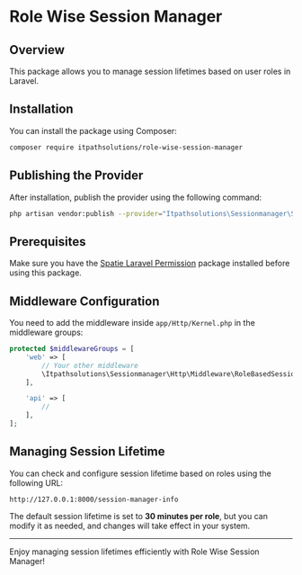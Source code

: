 # Role Wise Session Manager

## Overview
This package allows you to manage session lifetimes based on user roles in Laravel.

## Installation
You can install the package using Composer:

```sh
composer require itpathsolutions/role-wise-session-manager
```

## Publishing the Provider
After installation, publish the provider using the following command:

```sh
php artisan vendor:publish --provider="Itpathsolutions\Sessionmanager\SessionManagerServiceProvider"
```

## Prerequisites
Make sure you have the [Spatie Laravel Permission](https://github.com/spatie/laravel-permission) package installed before using this package.

## Middleware Configuration
You need to add the middleware inside `app/Http/Kernel.php` in the middleware groups:

```php
protected $middlewareGroups = [
    'web' => [
        // Your other middleware
        \Itpathsolutions\Sessionmanager\Http\Middleware\RoleBasedSessionMiddleware::class,
    ],

    'api' => [
        //
    ],
];
```

## Managing Session Lifetime
You can check and configure session lifetime based on roles using the following URL:

```
http://127.0.0.1:8000/session-manager-info
```

The default session lifetime is set to **30 minutes per role**, but you can modify it as needed, and changes will take effect in your system.

---

Enjoy managing session lifetimes efficiently with Role Wise Session Manager!
